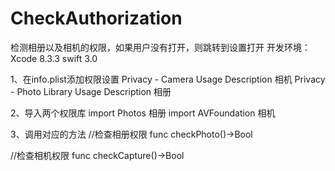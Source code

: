 # CheckAuthorization
检测相册以及相机的权限，如果用户没有打开，则跳转到设置打开
开发环境：Xcode 8.3.3 swift 3.0

1、在info.plist添加权限设置
Privacy - Camera Usage Description  相机
Privacy - Photo Library Usage Description 相册

2、导入两个权限库
import Photos      相册
import AVFoundation  相机

3、调用对应的方法
//检查相册权限
func checkPhoto()->Bool

//检查相机权限
func checkCapture()->Bool
